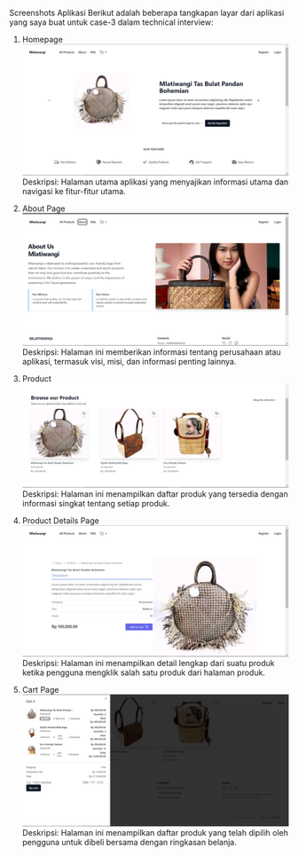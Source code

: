 Screenshots Aplikasi
Berikut adalah beberapa tangkapan layar dari aplikasi yang saya buat untuk case-3 dalam technical interview:

1. Homepage
![Screenshot Aplikasi](https://github.com/rabirabii/techTestQbit/blob/master/homepage.jpg)
Deskripsi: Halaman utama aplikasi yang menyajikan informasi utama dan navigasi ke fitur-fitur utama.
2. About Page
![Screenshot Aplikasi](https://github.com/rabirabii/techTestQbit/blob/master/About.jpg)
Deskripsi: Halaman ini memberikan informasi tentang perusahaan atau aplikasi, termasuk visi, misi, dan informasi penting lainnya.
3. Product
![Screenshot Aplikasi](https://github.com/rabirabii/techTestQbit/blob/master/Product.jpg)
Deskripsi: Halaman ini menampilkan daftar produk yang tersedia dengan informasi singkat tentang setiap produk.

4. Product Details Page
![Screenshot Aplikasi](https://github.com/rabirabii/techTestQbit/blob/master/ProductDetails.jpg)
Deskripsi: Halaman ini menampilkan detail lengkap dari suatu produk ketika pengguna mengklik salah satu produk dari halaman produk.

5. Cart Page
![Screenshot Aplikasi](https://github.com/rabirabii/techTestQbit/blob/master/CartSheet.jpg)
Deskripsi: Halaman ini menampilkan daftar produk yang telah dipilih oleh pengguna untuk dibeli bersama dengan ringkasan belanja.



